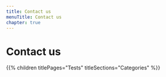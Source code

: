 ```yaml
---
title: Contact us
menuTitle: Contact us
chapter: true
---
```


# Contact us

{{% children titlePages="Tests" titleSections="Categories" %}}
